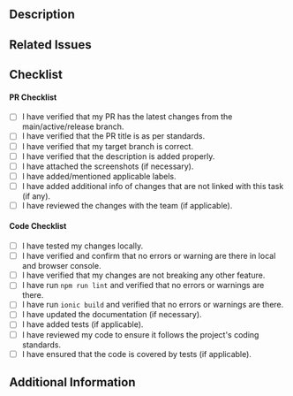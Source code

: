 ## Description

<!-- Describe the changes introduced by this pull request -->

## Related Issues

<!-- List any related issues that are addressed or fixed by this pull request -->

## Checklist

<!-- Put an `x` in the boxes that apply. -->
#### PR Checklist
- [ ] I have verified that my PR has the latest changes from the main/active/release branch.
- [ ] I have verified that the PR title is as per standards.
- [ ] I have verified that my target branch is correct.
- [ ] I have verified that the description is added properly.
- [ ] I have attached the screenshots (if necessary).
- [ ] I have added/mentioned applicable labels.
- [ ] I have added additional info of changes that are not linked with this task (if any).
- [ ] I have reviewed the changes with the team (if applicable).

#### Code Checklist
- [ ] I have tested my changes locally.
- [ ] I have verified and confirm that no errors or warning are there in local and browser console. 
- [ ] I have verified that my changes are not breaking any other feature.
- [ ] I have run `npm run lint` and verified that no errors or warnings are there.
- [ ] I have run `ionic build` and verified that no errors or warnings are there.
- [ ] I have updated the documentation (if necessary).
- [ ] I have added tests (if applicable).
- [ ] I have reviewed my code to ensure it follows the project's coding standards.
- [ ] I have ensured that the code is covered by tests (if applicable).

## Additional Information

<!-- Add any additional information or context that might be useful for reviewers -->
